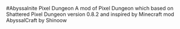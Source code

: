#Abyssalnite Pixel Dungeon
A mod of Pixel Dungeon which based on Shattered Pixel Dungeon version 0.8.2 and inspired by Minecraft mod AbyssalCraft by Shinoow